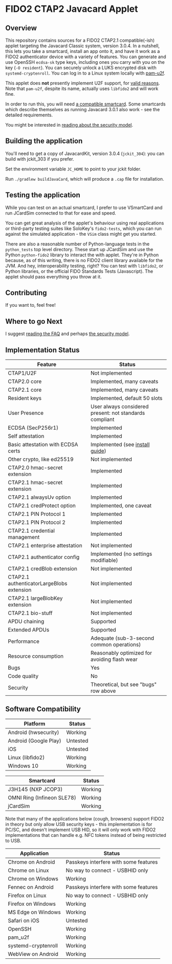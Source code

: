 # FIDO2 CTAP2 Javacard Applet

## Overview

This repository contains sources for a FIDO2 CTAP2.1 compatible(-ish)
applet targeting the Javacard Classic system, version 3.0.4. In a
nutshell, this lets you take a smartcard, install an app onto it,
and have it work as a FIDO2 authenticator device with a variety of
features. You can generate and use OpenSSH `ecdsa-sk` type keys, including
ones you carry with you on the key (`-O resident`). You can securely unlock
a LUKS encrypted disk with `systemd-cryptenroll`. You can log in to a Linux
system locally with [pam-u2f](https://github.com/Yubico/pam-u2f).

This applet does **not** presently implement U2F support, for
[valid reasons](docs/FAQ.md). Note that `pam-u2f`, despite its name,
actually uses `libfido2` and will work fine.

In order to run this, you will need
[a compatible smartcard](docs/requirements.md). Some smartcards which
describe themselves as running Javacard 3.0.1 also work - see the
detailed requirements.

You might be interested in [reading about the security model](docs/security_model.md).

## Building the application

You'll need to get a copy of JavacardKit, version 3.0.4 (`jckit_304`):
you can build with jckit_303 if you prefer.

Set the environment variable `JC_HOME` to point to your jckit folder.

Run `./gradlew buildJavaCard`, which will produce a `.cap` file
for installation.

## Testing the application

While you can test on an actual smartcard, I prefer to use VSmartCard
and run JCardSim connected to that for ease and speed.

You can get great analysis of the applet's behaviour using real applications
or third-party testing suites like SoloKey's `fido2-tests`, which you can run
against the simulated application - the `VSim` class might get you started.

There are also a reasonable number of Python-language tests in the
`python_tests` top level directory. These start up JCardSim and use the
Python `python-fido2` library to interact the with applet. They're in Python
because, as of this writing, there is no FIDO2 client library available for
the JVM. And hey, interoperability testing, right? You can test with `libfido2`,
or Python libraries, or the official FIDO Standards Tests (Javascript). The
applet should pass everything you throw at it.

## Contributing

If you want to, feel free!

## Where to go Next

I suggest [reading the FAQ](docs/FAQ.md) and perhaps [the security model](docs/security_model.md).

## Implementation Status

| Feature                                   | Status                                                  |
|-------------------------------------------|---------------------------------------------------------|
| CTAP1/U2F                                 | Not implemented                                         |
| CTAP2.0 core                              | Implemented, many caveats                               |
| CTAP2.1 core                              | Implemented, many caveats                               |
| Resident keys                             | Implemented, default 50 slots                           |
| User Presence                             | User always considered present: not standards compliant |
| ECDSA (SecP256r1)                         | Implemented                                             |
| Self attestation                          | Implemented                                             |
| Basic attestation with ECDSA certs        | Implemented (see [install guide](docs/certs.md))        |
| Other crypto, like ed25519                | Not implemented                                         |
| CTAP2.0 hmac-secret extension             | Implemented                                             |
| CTAP2.1 hmac-secret extension             | Implemented                                             |
| CTAP2.1 alwaysUv option                   | Implemented                                             |
| CTAP2.1 credProtect option                | Implemented, one caveat                                 |
| CTAP2.1 PIN Protocol 1                    | Implemented                                             |
| CTAP2.1 PIN Protocol 2                    | Implemented                                             |
| CTAP2.1 credential management             | Implemented                                             |
| CTAP2.1 enterprise attestation            | Not implemented                                         |
| CTAP2.1 authenticator config              | Implemented (no settings modifiable)                    |
| CTAP2.1 credBlob extension                | Not implemented                                         |
| CTAP2.1 authenticatorLargeBlobs extension | Not implemented                                         |
| CTAP2.1 largeBlobKey extension            | Not implemented                                         |
| CTAP2.1 bio-stuff                         | Not implemented                                         |
| APDU chaining                             | Supported                                               |
| Extended APDUs                            | Supported                                               |
| Performance                               | Adequate (sub-3-second common operations)               |
| Resource consumption                      | Reasonably optimized for avoiding flash wear            |
| Bugs                                      | Yes                                                     |
| Code quality                              | No                                                      |
| Security                                  | Theoretical, but see "bugs" row above                   |

## Software Compatibility

| Platform              | Status   |
|-----------------------|----------|
| Android (hwsecurity)  | Working  |
| Android (Google Play) | Untested |
| iOS                   | Untested |
| Linux (libfido2)      | Working  |
| Windows 10            | Working  |

| Smartcard                  | Status  |
|----------------------------|---------|
| J3H145 (NXP JCOP3)         | Working |
| OMNI Ring (Infineon SLE78) | Working |
| jCardSim                   | Working |

Note that many of the applications below (cough, browsers)
support FIDO2 in theory but only allow USB security keys - this implementation
is for PC/SC, and doesn't implement USB HID, so it will only work with FIDO2
implementations that can handle e.g. NFC tokens instead of being restricted to USB.

| Application         | Status                                |
|---------------------|---------------------------------------|
| Chrome on Android   | Passkeys interfere with some features |
| Chrome on Linux     | No way to connect - USBHID only       |
| Chrome on Windows   | Working                               |
| Fennec on Android   | Passkeys interfere with some features |
| Firefox on Linux    | No way to connect - USBHID only       |
| Firefox on Windows  | Working                               |
| MS Edge on Windows  | Working                               |
| Safari on iOS       | Untested                              |
| OpenSSH             | Working                               |
| pam_u2f             | Working                               |
| systemd-cryptenroll | Working                               |
| WebView on Android  | Working                               |
